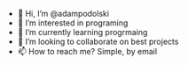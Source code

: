 - 👋 Hi, I’m @adampodolski
- 👀 I’m interested in programing
- 🌱 I’m currently learning progrmaing
- 💞️ I’m looking to collaborate on best projects
- 📫 How to reach me? Simple, by email

<!---
adampodolski/adampodolski is a ✨ special ✨ repository because its `README.md` (this file) appears on your GitHub profile.
You can click the Preview link to take a look at your changes.
--->
